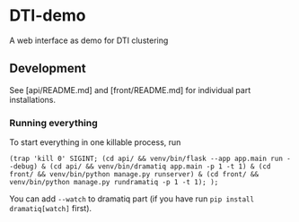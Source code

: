 # DTI-demo
A web interface as demo for DTI clustering

## Development

See [api/README.md] and [front/README.md] for individual part installations.

### Running everything

To start everything in one killable process, run

    (trap 'kill 0' SIGINT; (cd api/ && venv/bin/flask --app app.main run --debug) & (cd api/ && venv/bin/dramatiq app.main -p 1 -t 1) & (cd front/ && venv/bin/python manage.py runserver) & (cd front/ && venv/bin/python manage.py rundramatiq -p 1 -t 1); );

You can add `--watch` to dramatiq part (if you have run `pip install dramatiq[watch]` first).